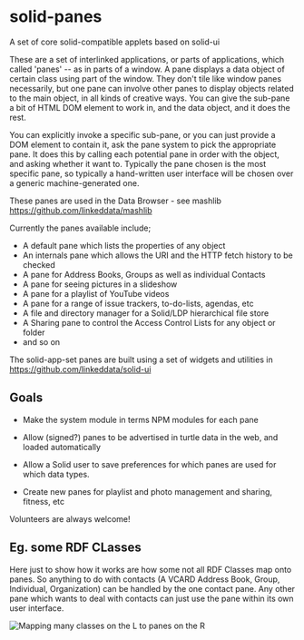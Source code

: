 # solid-panes
A set of core solid-compatible applets based on solid-ui

These are a set of interlinked applications, or parts of applications, 
which called 'panes' -- as in parts of a window. A pane displays a data object of certain class using part of the window.
They don't tile like window panes necessarily, but one pane can involve other panes to display
objects related to the main object, in all kinds of creative ways. You can give the sub-pane a bit of 
HTML DOM element to work in, and the data object, and it does the rest. 

You can explicitly invoke a specific sub-pane, or you can just provide a DOM element to contain it, 
ask the pane system to pick the appropriate pane. It does this by calling each potential pane in order
with the object, and asking whether it want to. Typically the pane chosen is the most specific pane, 
so typically a hand-written user interface will be chosen over a generic machine-generated one.

These panes are used in the Data Browser - see mashlib https://github.com/linkeddata/mashlib

Currently the panes available include;

- A default pane which lists the properties of any object
- An internals pane which allows the URI and the HTTP fetch history to be checked
- A pane for Address Books, Groups as well as individual Contacts 
- A pane for seeing pictures in a slideshow
- A pane for a playlist of YouTube videos
- A pane for a range of issue trackers, to-do-lists, agendas, etc
- A file and directory manager for a Solid/LDP hierarchical file store
- A Sharing pane to control the Access Control Lists for any object or folder
- and so on

The solid-app-set panes are built using a set of widgets and utilities in https://github.com/linkeddata/solid-ui

## Goals

- Make the system module in terms NPM modules for each pane

- Allow (signed?) panes to be advertised in turtle data in the web, and loaded automatically

- Allow a Solid user to save preferences for which panes are used for which data types.

- Create new panes for playlist and photo management and sharing, fitness, etc

Volunteers are always welcome!

## Eg. some RDF CLasses

Here just to show how it works are how some not all RDF Classes map onto panes. So anything to do with
contacts (A VCARD Address Book, Group, Individual, Organization) can be handled by the one contact
pane. Any other pane which wants to deal with contacts can just use the pane within its own user interface.


![Mapping many classes on the L to panes on the R](https://solid.github.io//solid-panes/doc/images/panes-for-classes.svg)


